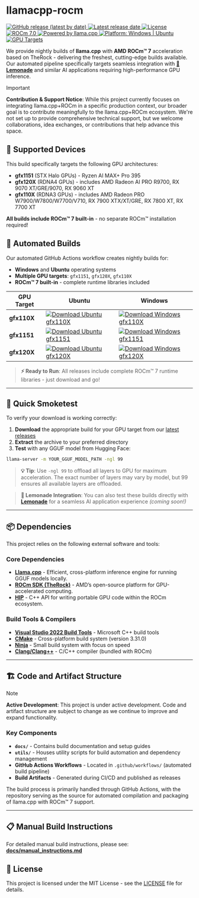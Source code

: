 ﻿# llamacpp-rocm

<a href="https://github.com/aigdat/llamacpp-rocm/releases/latest" title="Download the latest release">
  <img src="https://img.shields.io/github/v/release/aigdat/llamacpp-rocm?logo=github&logoColor=white" alt="GitHub release (latest by date)" />
</a>
<a href="https://github.com/aigdat/llamacpp-rocm/releases/latest" title="View latest release date">
  <img src="https://img.shields.io/github/release-date/aigdat/llamacpp-rocm?logo=github&logoColor=white" alt="Latest release date" />
</a>
<a href="LICENSE" title="View license">
  <img src="https://img.shields.io/github/license/aigdat/llamacpp-rocm?logo=opensourceinitiative&logoColor=white&cacheBust=1)" alt="License" />
</a>
<a href="https://github.com/ROCm/ROCm" title="Powered by ROCm 7.0">
  <img src="https://img.shields.io/badge/ROCm-7.0-blue?logo=amd&logoColor=white" alt="ROCm 7.0" />
</a>
<a href="https://github.com/ggerganov/llama.cpp" title="Powered by llama.cpp">
  <img src="https://img.shields.io/badge/🦙Powered%20by-llama.cpp-blue?logo=llama&logoColor=white" alt="Powered by llama.cpp" />
</a>
<a href="#-supported-devices" title="Platform support">
  <img src="https://img.shields.io/badge/OS-Windows%20%7C%20Ubuntu-0078D6?logo=windows&logoColor=white" alt="Platform: Windows | Ubuntu" />
</a>
<a href="#-supported-devices" title="GPU targets">
  <img src="https://img.shields.io/badge/GPU-gfx110X%20%7C%20gfx1151%20%7C%20gfx120X-00B04F?logo=amd&logoColor=white" alt="GPU Targets" />
</a>


We provide nightly builds of **llama.cpp** with **AMD ROCm™ 7** acceleration based on TheRock - delivering the freshest, cutting-edge builds available. Our automated pipeline specifically targets seamless integration with [**🍋 Lemonade**](https://github.com/lemonade-sdk/lemonade) and similar AI applications requiring high-performance GPU inference.

> [!IMPORTANT]  
> **Contribution & Support Notice**: While this project currently focuses on integrating llama.cpp+ROCm in a specific production context, our broader goal is to contribute meaningfully to the llama.cpp+ROCm ecosystem. We're not set up to provide comprehensive technical support, but we welcome collaborations, idea exchanges, or contributions that help advance this space.

## 🎯 Supported Devices

This build specifically targets the following GPU architectures:
- **gfx1151** (STX Halo GPUs) - Ryzen AI MAX+ Pro 395
- **gfx120X** (RDNA4 GPUs) - includes AMD Radeon AI PRO R9700, RX 9070 XT/GRE/9070, RX 9060 XT
- **gfx110X** (RDNA3 GPUs) - includes AMD Radeon PRO W7900/W7800/W7700/V710, RX 7900 XTX/XT/GRE, RX 7800 XT, RX 7700 XT

**All builds include ROCm™ 7 built-in** - no separate ROCm™ installation required!

## 🚀 Automated Builds

Our automated GitHub Actions workflow creates nightly builds for:
- **Windows** and **Ubuntu** operating systems
- **Multiple GPU targets**: `gfx1151`, `gfx120X`, `gfx110X`
- **ROCm™ 7 built-in** - complete runtime libraries included


| GPU Target | Ubuntu | Windows |
|-------------|--------|---------|
| **gfx110X** | [![Download Ubuntu gfx110X](https://img.shields.io/badge/Download-Ubuntu%20gfx110X-blue)](https://github.com/aigdat/llamacpp-rocm/releases/latest) | [![Download Windows gfx110X](https://img.shields.io/badge/Download-Windows%20gfx110X-green)](https://github.com/aigdat/llamacpp-rocm/releases/latest) |
| **gfx1151** | [![Download Ubuntu gfx1151](https://img.shields.io/badge/Download-Ubuntu%20gfx1151-blue)](https://github.com/aigdat/llamacpp-rocm/releases/latest) | [![Download Windows gfx1151](https://img.shields.io/badge/Download-Windows%20gfx1151-green)](https://github.com/aigdat/llamacpp-rocm/releases/latest) |
| **gfx120X** | [![Download Ubuntu gfx120X](https://img.shields.io/badge/Download-Ubuntu%20gfx120X-blue)](https://github.com/aigdat/llamacpp-rocm/releases/latest) | [![Download Windows gfx120X](https://img.shields.io/badge/Download-Windows%20gfx120X-green)](https://github.com/aigdat/llamacpp-rocm/releases/latest) |

> **⚡ Ready to Run**: All releases include complete ROCm™ 7 runtime libraries - just download and go!

---

## 🧪 Quick Smoketest

To verify your download is working correctly:

1. **Download** the appropriate build for your GPU target from our [latest releases](https://github.com/aigdat/llamacpp-rocm/releases/latest)
2. **Extract** the archive to your preferred directory
3. **Test** with any GGUF model from Hugging Face:

```bash
llama-server -m YOUR_GGUF_MODEL_PATH -ngl 99
```

> **💡 Tip**: Use `-ngl 99` to offload all layers to GPU for maximum acceleration. The exact number of layers may vary by model, but 99 ensures all available layers are offloaded.

> **🍋 Lemonade Integration**: You can also test these builds directly with [**Lemonade**](https://github.com/lemonade-sdk/lemonade) for a seamless AI application experience *(coming soon!)*

---

## 📦 Dependencies

This project relies on the following external software and tools:

### Core Dependencies
- **[Llama.cpp](https://github.com/ggerganov/llama.cpp)** - Efficient, cross-platform inference engine for running GGUF models locally.
- **[ROCm SDK (TheRock)](https://github.com/ROCm/TheRock)** - AMD’s open-source platform for GPU-accelerated computing.
- **[HIP](https://github.com/ROCm/HIP)** - C++ API for writing portable GPU code within the ROCm ecosystem.

### Build Tools & Compilers
- **[Visual Studio 2022 Build Tools](https://visualstudio.microsoft.com/downloads/#build-tools-for-visual-studio-2022)** - Microsoft C++ build tools
- **[CMake](https://cmake.org/)** - Cross-platform build system (version 3.31.0)
- **[Ninja](https://ninja-build.org/)** - Small build system with focus on speed
- **[Clang/Clang++](https://clang.llvm.org/)** - C/C++ compiler (bundled with ROCm)

---

## 🏗️ Code and Artifact Structure

> [!NOTE]  
> **Active Development**: This project is under active development. Code and artifact structure are subject to change as we continue to improve and expand functionality.

### Key Components

- **`docs/`** - Contains build documentation and setup guides
- **`utils/`** - Houses utility scripts for build automation and dependency management
- **GitHub Actions Workflows** - Located in `.github/workflows/` (automated build pipeline)
- **Build Artifacts** - Generated during CI/CD and published as releases

The build process is primarily handled through GitHub Actions, with the repository serving as the source for automated compilation and packaging of llama.cpp with ROCm™ 7 support.

---

## 📋 Manual Build Instructions

For detailed manual build instructions, please see: **[docs/manual_instructions.md](docs/manual_instructions.md)**

## 📄 License

This project is licensed under the MIT License - see the [LICENSE](LICENSE) file for details.
